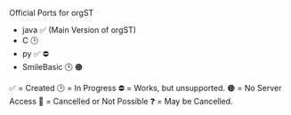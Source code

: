 Official Ports for orgST
- java ✅ (Main Version of orgST)
- C 🕒
- py ✅ ⛔
- SmileBasic 🕒 🟠

✅  = Created
🕒  = In Progress
⛔ = Works, but unsupported.
🟠  = No Server Access
🚫  = Cancelled or Not Possible
❓  = May be Cancelled.
